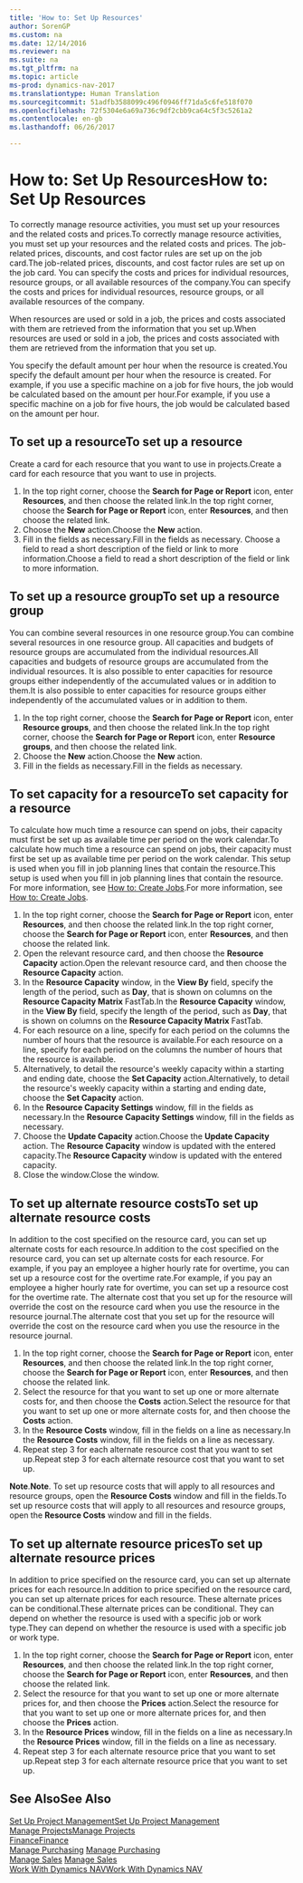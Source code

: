 ```yaml
---
title: 'How to: Set Up Resources'
author: SorenGP
ms.custom: na
ms.date: 12/14/2016
ms.reviewer: na
ms.suite: na
ms.tgt_pltfrm: na
ms.topic: article
ms-prod: dynamics-nav-2017
ms.translationtype: Human Translation
ms.sourcegitcommit: 51adfb3588099c496f0946ff71da5c6fe518f070
ms.openlocfilehash: 72f5304e6a69a736c9df2cbb9ca64c5f3c5261a2
ms.contentlocale: en-gb
ms.lasthandoff: 06/26/2017

---
```


# <a name="how-to-set-up-resources"></a><span data-ttu-id="d4f63-102">How to: Set Up Resources</span><span class="sxs-lookup"><span data-stu-id="d4f63-102">How to: Set Up Resources</span></span>
<span data-ttu-id="d4f63-103">To correctly manage resource activities, you must set up your resources and the related costs and prices.</span><span class="sxs-lookup"><span data-stu-id="d4f63-103">To correctly manage resource activities, you must set up your resources and the related costs and prices.</span></span> <span data-ttu-id="d4f63-104">The job-related prices, discounts, and cost factor rules are set up on the job card.</span><span class="sxs-lookup"><span data-stu-id="d4f63-104">The job-related prices, discounts, and cost factor rules are set up on the job card.</span></span> <span data-ttu-id="d4f63-105">You can specify the costs and prices for individual resources, resource groups, or all available resources of the company.</span><span class="sxs-lookup"><span data-stu-id="d4f63-105">You can specify the costs and prices for individual resources, resource groups, or all available resources of the company.</span></span>

<span data-ttu-id="d4f63-106">When resources are used or sold in a job, the prices and costs associated with them are retrieved from the information that you set up.</span><span class="sxs-lookup"><span data-stu-id="d4f63-106">When resources are used or sold in a job, the prices and costs associated with them are retrieved from the information that you set up.</span></span>

<span data-ttu-id="d4f63-107">You specify the default amount per hour when the resource is created.</span><span class="sxs-lookup"><span data-stu-id="d4f63-107">You specify the default amount per hour when the resource is created.</span></span> <span data-ttu-id="d4f63-108">For example, if you use a specific machine on a job for five hours, the job would be calculated based on the amount per hour.</span><span class="sxs-lookup"><span data-stu-id="d4f63-108">For example, if you use a specific machine on a job for five hours, the job would be calculated based on the amount per hour.</span></span>

## <a name="to-set-up-a-resource"></a><span data-ttu-id="d4f63-109">To set up a resource</span><span class="sxs-lookup"><span data-stu-id="d4f63-109">To set up a resource</span></span>
<span data-ttu-id="d4f63-110">Create a card for each resource that you want to use in projects.</span><span class="sxs-lookup"><span data-stu-id="d4f63-110">Create a card for each resource that you want to use in projects.</span></span>

1. <span data-ttu-id="d4f63-111">In the top right corner, choose the **Search for Page or Report** icon, enter **Resources**, and then choose the related link.</span><span class="sxs-lookup"><span data-stu-id="d4f63-111">In the top right corner, choose the **Search for Page or Report** icon, enter **Resources**, and then choose the related link.</span></span>
2. <span data-ttu-id="d4f63-112">Choose the **New** action.</span><span class="sxs-lookup"><span data-stu-id="d4f63-112">Choose the **New** action.</span></span>
3. <span data-ttu-id="d4f63-113">Fill in the fields as necessary.</span><span class="sxs-lookup"><span data-stu-id="d4f63-113">Fill in the fields as necessary.</span></span> <span data-ttu-id="d4f63-114">Choose a field to read a short description of the field or link to more information.</span><span class="sxs-lookup"><span data-stu-id="d4f63-114">Choose a field to read a short description of the field or link to more information.</span></span>  

## <a name="to-set-up-a-resource-group"></a><span data-ttu-id="d4f63-115">To set up a resource group</span><span class="sxs-lookup"><span data-stu-id="d4f63-115">To set up a resource group</span></span>
<span data-ttu-id="d4f63-116">You can combine several resources in one resource group.</span><span class="sxs-lookup"><span data-stu-id="d4f63-116">You can combine several resources in one resource group.</span></span> <span data-ttu-id="d4f63-117">All capacities and budgets of resource groups are accumulated from the individual resources.</span><span class="sxs-lookup"><span data-stu-id="d4f63-117">All capacities and budgets of resource groups are accumulated from the individual resources.</span></span> <span data-ttu-id="d4f63-118">It is also possible to enter capacities for resource groups either independently of the accumulated values or in addition to them.</span><span class="sxs-lookup"><span data-stu-id="d4f63-118">It is also possible to enter capacities for resource groups either independently of the accumulated values or in addition to them.</span></span>

1. <span data-ttu-id="d4f63-119">In the top right corner, choose the **Search for Page or Report** icon, enter **Resource groups**, and then choose the related link.</span><span class="sxs-lookup"><span data-stu-id="d4f63-119">In the top right corner, choose the **Search for Page or Report** icon, enter **Resource groups**, and then choose the related link.</span></span>
2. <span data-ttu-id="d4f63-120">Choose the **New** action.</span><span class="sxs-lookup"><span data-stu-id="d4f63-120">Choose the **New** action.</span></span>
3. <span data-ttu-id="d4f63-121">Fill in the fields as necessary.</span><span class="sxs-lookup"><span data-stu-id="d4f63-121">Fill in the fields as necessary.</span></span>

## <a name="to-set-capacity-for-a-resource"></a><span data-ttu-id="d4f63-122">To set capacity for a resource</span><span class="sxs-lookup"><span data-stu-id="d4f63-122">To set capacity for a resource</span></span> 
<span data-ttu-id="d4f63-123">To calculate how much time a resource can spend on jobs, their capacity must first be set up as available time per period on the work calendar.</span><span class="sxs-lookup"><span data-stu-id="d4f63-123">To calculate how much time a resource can spend on jobs, their capacity must first be set up as available time per period on the work calendar.</span></span> <span data-ttu-id="d4f63-124">This setup is used when you fill in job planning lines that contain the resource.</span><span class="sxs-lookup"><span data-stu-id="d4f63-124">This setup is used when you fill in job planning lines that contain the resource.</span></span> <span data-ttu-id="d4f63-125">For more information, see [How to: Create Jobs](projects-how-create-jobs.md).</span><span class="sxs-lookup"><span data-stu-id="d4f63-125">For more information, see [How to: Create Jobs](projects-how-create-jobs.md).</span></span>

1. <span data-ttu-id="d4f63-126">In the top right corner, choose the **Search for Page or Report** icon, enter **Resources**, and then choose the related link.</span><span class="sxs-lookup"><span data-stu-id="d4f63-126">In the top right corner, choose the **Search for Page or Report** icon, enter **Resources**, and then choose the related link.</span></span>
2. <span data-ttu-id="d4f63-127">Open the relevant resource card, and then choose the **Resource Capacity** action.</span><span class="sxs-lookup"><span data-stu-id="d4f63-127">Open the relevant resource card, and then choose the **Resource Capacity** action.</span></span>
3. <span data-ttu-id="d4f63-128">In the **Resource Capacity** window, in the **View By** field, specify the length of the period, such as **Day**, that is shown on columns on the **Resource Capacity Matrix** FastTab.</span><span class="sxs-lookup"><span data-stu-id="d4f63-128">In the **Resource Capacity** window, in the **View By** field, specify the length of the period, such as **Day**, that is shown on columns on the **Resource Capacity Matrix** FastTab.</span></span>
4. <span data-ttu-id="d4f63-129">For each resource on a line, specify for each period on the columns the number of hours that the resource is available.</span><span class="sxs-lookup"><span data-stu-id="d4f63-129">For each resource on a line, specify for each period on the columns the number of hours that the resource is available.</span></span>
5. <span data-ttu-id="d4f63-130">Alternatively, to detail the resource's weekly capacity within a starting and ending date, choose the **Set Capacity** action.</span><span class="sxs-lookup"><span data-stu-id="d4f63-130">Alternatively, to detail the resource's weekly capacity within a starting and ending date, choose the **Set Capacity** action.</span></span>
6. <span data-ttu-id="d4f63-131">In the **Resource Capacity Settings** window, fill in the fields as necessary.</span><span class="sxs-lookup"><span data-stu-id="d4f63-131">In the **Resource Capacity Settings** window, fill in the fields as necessary.</span></span>
7. <span data-ttu-id="d4f63-132">Choose the **Update Capacity** action.</span><span class="sxs-lookup"><span data-stu-id="d4f63-132">Choose the **Update Capacity** action.</span></span> <span data-ttu-id="d4f63-133">The **Resource Capacity** window is updated with the entered capacity.</span><span class="sxs-lookup"><span data-stu-id="d4f63-133">The **Resource Capacity** window is updated with the entered capacity.</span></span>
8. <span data-ttu-id="d4f63-134">Close the window.</span><span class="sxs-lookup"><span data-stu-id="d4f63-134">Close the window.</span></span>

## <a name="to-set-up-alternate-resource-costs"></a><span data-ttu-id="d4f63-135">To set up alternate resource costs</span><span class="sxs-lookup"><span data-stu-id="d4f63-135">To set up alternate resource costs</span></span>
<span data-ttu-id="d4f63-136">In addition to the cost specified on the resource card, you can set up alternate costs for each resource.</span><span class="sxs-lookup"><span data-stu-id="d4f63-136">In addition to the cost specified on the resource card, you can set up alternate costs for each resource.</span></span> <span data-ttu-id="d4f63-137">For example, if you pay an employee a higher hourly rate for overtime, you can set up a resource cost for the overtime rate.</span><span class="sxs-lookup"><span data-stu-id="d4f63-137">For example, if you pay an employee a higher hourly rate for overtime, you can set up a resource cost for the overtime rate.</span></span> <span data-ttu-id="d4f63-138">The alternate cost that you set up for the resource will override the cost on the resource card when you use the resource in the resource journal.</span><span class="sxs-lookup"><span data-stu-id="d4f63-138">The alternate cost that you set up for the resource will override the cost on the resource card when you use the resource in the resource journal.</span></span>

1. <span data-ttu-id="d4f63-139">In the top right corner, choose the **Search for Page or Report** icon, enter **Resources**, and then choose the related link.</span><span class="sxs-lookup"><span data-stu-id="d4f63-139">In the top right corner, choose the **Search for Page or Report** icon, enter **Resources**, and then choose the related link.</span></span>  
2. <span data-ttu-id="d4f63-140">Select the resource for that you want to set up one or more alternate costs for, and then choose the **Costs** action.</span><span class="sxs-lookup"><span data-stu-id="d4f63-140">Select the resource for that you want to set up one or more alternate costs for, and then choose the **Costs** action.</span></span>  
3. <span data-ttu-id="d4f63-141">In the **Resource Costs** window, fill in the fields on a line as necessary.</span><span class="sxs-lookup"><span data-stu-id="d4f63-141">In the **Resource Costs** window, fill in the fields on a line as necessary.</span></span>  
4. <span data-ttu-id="d4f63-142">Repeat step 3 for each alternate resource cost that you want to set up.</span><span class="sxs-lookup"><span data-stu-id="d4f63-142">Repeat step 3 for each alternate resource cost that you want to set up.</span></span>

<span data-ttu-id="d4f63-143">**Note**.</span><span class="sxs-lookup"><span data-stu-id="d4f63-143">**Note**.</span></span> <span data-ttu-id="d4f63-144">To set up resource costs that will apply to all resources and resource groups, open the **Resource Costs** window and fill in the fields.</span><span class="sxs-lookup"><span data-stu-id="d4f63-144">To set up resource costs that will apply to all resources and resource groups, open the **Resource Costs** window and fill in the fields.</span></span>

## <a name="to-set-up-alternate-resource-prices"></a><span data-ttu-id="d4f63-145">To set up alternate resource prices</span><span class="sxs-lookup"><span data-stu-id="d4f63-145">To set up alternate resource prices</span></span>  
<span data-ttu-id="d4f63-146">In addition to price specified on the resource card, you can set up alternate prices for each resource.</span><span class="sxs-lookup"><span data-stu-id="d4f63-146">In addition to price specified on the resource card, you can set up alternate prices for each resource.</span></span> <span data-ttu-id="d4f63-147">These alternate prices can be conditional.</span><span class="sxs-lookup"><span data-stu-id="d4f63-147">These alternate prices can be conditional.</span></span> <span data-ttu-id="d4f63-148">They can depend on whether the resource is used with a specific job or work type.</span><span class="sxs-lookup"><span data-stu-id="d4f63-148">They can depend on whether the resource is used with a specific job or work type.</span></span>

1. <span data-ttu-id="d4f63-149">In the top right corner, choose the **Search for Page or Report** icon, enter **Resources**, and then choose the related link.</span><span class="sxs-lookup"><span data-stu-id="d4f63-149">In the top right corner, choose the **Search for Page or Report** icon, enter **Resources**, and then choose the related link.</span></span>
2. <span data-ttu-id="d4f63-150">Select the resource for that you want to set up one or more alternate prices for, and then choose the **Prices** action.</span><span class="sxs-lookup"><span data-stu-id="d4f63-150">Select the resource for that you want to set up one or more alternate prices for, and then choose the **Prices** action.</span></span>
3. <span data-ttu-id="d4f63-151">In the **Resource Prices** window, fill in the fields on a line as necessary.</span><span class="sxs-lookup"><span data-stu-id="d4f63-151">In the **Resource Prices** window, fill in the fields on a line as necessary.</span></span>
4. <span data-ttu-id="d4f63-152">Repeat step 3 for each alternate resource price that you want to set up.</span><span class="sxs-lookup"><span data-stu-id="d4f63-152">Repeat step 3 for each alternate resource price that you want to set up.</span></span>

## <a name="see-also"></a><span data-ttu-id="d4f63-153">See Also</span><span class="sxs-lookup"><span data-stu-id="d4f63-153">See Also</span></span>
[<span data-ttu-id="d4f63-154">Set Up Project Management</span><span class="sxs-lookup"><span data-stu-id="d4f63-154">Set Up Project Management</span></span>](projects-setup-projects.md)  
[<span data-ttu-id="d4f63-155">Manage Projects</span><span class="sxs-lookup"><span data-stu-id="d4f63-155">Manage Projects</span></span>](projects-manage-projects.md)  
[<span data-ttu-id="d4f63-156">Finance</span><span class="sxs-lookup"><span data-stu-id="d4f63-156">Finance</span></span>](finance-setup.md)  
<span data-ttu-id="d4f63-157">[Manage Purchasing](purchasing-manage-purchasing.md)       </span><span class="sxs-lookup"><span data-stu-id="d4f63-157">[Manage Purchasing](purchasing-manage-purchasing.md)       </span></span>  
<span data-ttu-id="d4f63-158">[Manage Sales](sales-manage-sales.md)    </span><span class="sxs-lookup"><span data-stu-id="d4f63-158">[Manage Sales](sales-manage-sales.md)    </span></span>  
[<span data-ttu-id="d4f63-159">Work With Dynamics NAV</span><span class="sxs-lookup"><span data-stu-id="d4f63-159">Work With Dynamics NAV</span></span>](ui-work-product.md)  

